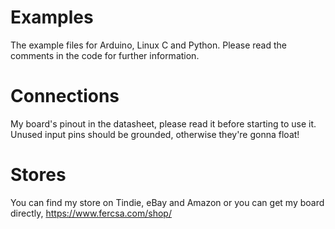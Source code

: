 # Examples
The example files for Arduino, Linux C and Python. Please read the comments in the code for further information.

# Connections
My board's pinout in the datasheet, please read it before starting to use it. Unused input pins should be grounded, otherwise they're gonna float!

# Stores
You can find my store on Tindie, eBay and Amazon or you can get my board directly, https://www.fercsa.com/shop/
